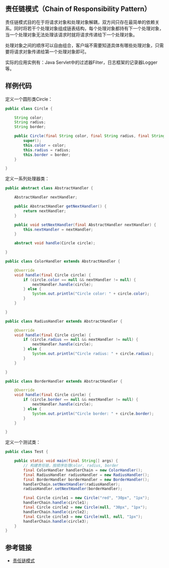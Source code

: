 <!--
date: 2022-01-10T22:34:12+08:00
lastmod: 2022-01-11T22:34:12+08:00
-->
## 责任链模式（Chain of Responsibility Pattern）

责任链模式目的在于将请求对象和处理对象解耦，双方间只存在最简单的依赖关系。同时将若干个处理对象组成链表结构，每个处理对象都持有下一个处理对象，当一个处理对象无法处理该请求时就将请求传递给下一个处理对象。

处理对象之间的顺序可以自由组合，客户端不需要知道具体有哪些处理对象，只需要将请求对象传递给第一个处理对象即可。

实际的应用实例有：Java Servlet中的过滤器Filter，日志框架的记录器Logger等。

## 样例代码

定义一个圆形类Circle：

```java
public class Circle {

    String color;
    String radius;
    String border;

    public Circle(final String color, final String radius, final String border) {
        super();
        this.color = color;
        this.radius = radius;
        this.border = border;
    }

}
```

定义一系列处理器类：

```java
public abstract class AbstractHandler {

    AbstractHandler nextHandler;

    public AbstractHandler getNextHandler() {
        return nextHandler;
    }

    public void setNextHandler(final AbstractHandler nextHandler) {
        this.nextHandler = nextHandler;
    }

    abstract void handle(Circle circle);

}

public class ColorHandler extends AbstractHandler {

    @Override
    void handle(final Circle circle) {
        if (circle.color == null && nextHandler != null) {
            nextHandler.handle(circle);
        } else {
            System.out.println("Circle color: " + circle.color);
        }
    }

}

public class RadiusHandler extends AbstractHandler {

    @Override
    void handle(final Circle circle) {
        if (circle.radius == null && nextHandler != null) {
            nextHandler.handle(circle);
        } else {
            System.out.println("Circle radius: " + circle.radius);
        }
    }

}

public class BorderHandler extends AbstractHandler {

    @Override
    void handle(final Circle circle) {
        if (circle.border == null && nextHandler != null) {
            nextHandler.handle(circle);
        } else {
            System.out.println("Circle border: " + circle.border);
        }
    }

}
```

定义一个测试类：

```java
public class Test {

    public static void main(final String[] args) {
        // 构建责任链，按顺序处理color, radius, border
        final ColorHandler handlerChain = new ColorHandler();
        final RadiusHandler radiusHandler = new RadiusHandler();
        final BorderHandler borderHandler = new BorderHandler();
        handlerChain.setNextHandler(radiusHandler);
        radiusHandler.setNextHandler(borderHandler);

        final Circle circle1 = new Circle("red", "30px", "1px");
        handlerChain.handle(circle1);
        final Circle circle2 = new Circle(null, "30px", "1px");
        handlerChain.handle(circle2);
        final Circle circle3 = new Circle(null, null, "1px");
        handlerChain.handle(circle3);
    }
}
```

## 参考链接

* [责任链模式](https://www.runoob.com/design-pattern/chain-of-responsibility-pattern.html)